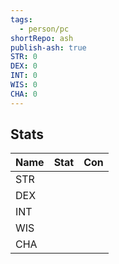 ```yaml
---  
tags:  
  - person/pc  
shortRepo: ash  
publish-ash: true  
STR: 0  
DEX: 0  
INT: 0  
WIS: 0  
CHA: 0  
---  
```

  
## Stats  
| Name | Stat                           | Con                                         |  
| ---- | ------------------------------ | ------------------------------------------- |  
| STR  |   |   |  
| DEX  |  |   |  
| INT  |   |   |  
| WIS  |  |   |  
| CHA  |  |   |  
  
  
 